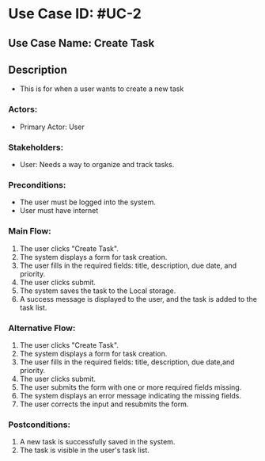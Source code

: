 # Use Case ID: #UC-2

## Use Case Name: Create Task

## Description
- This is for when a user wants to create a new task

### Actors:
- Primary Actor: User

### Stakeholders:
- User: Needs a way to organize and track tasks.



### Preconditions:
- The user must be logged into the system.
- User must have internet

### Main Flow:
1. The user clicks "Create Task".
2. The system displays a form for task creation.
3. The user fills in the required fields: title, description, due date, and priority.
4. The user clicks submit.
5. The system saves the task to the Local storage.
6. A success message is displayed to the user, and the task is added to the task list.

### Alternative Flow:
1. The user clicks "Create Task".
2. The system displays a form for task creation.
3. The user fills in the required fields: title, description, due date,and priority.
4. The user clicks submit.
5. The user submits the form with one or more required fields missing.
6. The system displays an error message indicating the missing fields.
7. The user corrects the input and resubmits the form.

### Postconditions:
1. A new task is successfully saved in the system.
2. The task is visible in the user's task list.
